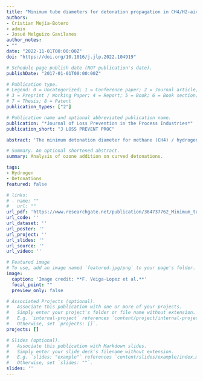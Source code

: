 ```yaml
---
title: "Minimum tube diameters for detonation propagation in CH4/H2-air mixtures: implications for natural gas cooktop burners"
authors:
- Cristian Mejía-Botero
- admin
- Josué Melguizo Gavilanes
author_notes:
- ""
date: "2022-11-01T00:00:00Z"
doi: "https://doi.org/10.1016/j.jlp.2022.104919"

# Schedule page publish date (NOT publication's date).
publishDate: "2017-01-01T00:00:00Z"

# Publication type.
# Legend: 0 = Uncategorized; 1 = Conference paper; 2 = Journal article;
# 3 = Preprint / Working Paper; 4 = Report; 5 = Book; 6 = Book section;
# 7 = Thesis; 8 = Patent
publication_types: ["2"]

# Publication name and optional abbreviated publication name.
publication: "*Journal of Loss Prevention in the Process Industries*"
publication_short: "J LOSS PREVENT PROC"

abstract: 'The minimum detonation diameter for methane (CH4) / hydrogen (H2)-air mixtures is numerically evaluated to assess detonation risks in cooktops designed to work with natural gas. A one-dimensional mathematical model that considers heat and friction losses for detonations propagating in pipes is used for that purpose. The initial conditions are selected to emulate the operation of a commercial cooktop working with different CH4 /H2 blends. Results show that for H2 content in the blend higher than 45 %, a conventional cooktop air-fuel mixer may pose a detonation hazard since the minimum detonation diameters predicted by the model are smaller than the diameter of the mixing tube (i.e., dmin < dmixer). Additionally, the individual effect of equivalence ratio, Φ, and hydrogen content, % H2, in the fuel blend are evaluated separately. An increased risk of detonation is present for (i) CH4 /H2-air mixtures with Φ → 1, and (ii) higher % H2 content. Finally, the effect of the natural gas composition was evaluated, showing that 100 % CH4 is not a good surrogate for this fuel since there is a considerable decrease in dmin and in the admissible H2 content in the blend when the real composition is considered.'

# Summary. An optional shortened abstract.
summary: Analysis of ozone addition on curved detonations.

tags:
- Hydrogen
- Detonations
featured: false

# links:
# - name: ""
#   url: ""
url_pdf: 'https://www.researchgate.net/publication/364737762_Minimum_tube_diameters_for_detonation_propagation_in_CH4H2_-air_mixtures_implications_for_natural_gas_cooktop_burners'
url_code: ''
url_dataset: ''
url_poster: ''
url_project: ''
url_slides: ''
url_source: ''
url_video: ''

# Featured image
# To use, add an image named `featured.jpg/png` to your page's folder. 
image:
  caption: 'Image credit: **F. Veiga-Lopez et al.**'
  focal_point: ""
  preview_only: false

# Associated Projects (optional).
#   Associate this publication with one or more of your projects.
#   Simply enter your project's folder or file name without extension.
#   E.g. `internal-project` references `content/project/internal-project/index.md`.
#   Otherwise, set `projects: []`.
projects: []

# Slides (optional).
#   Associate this publication with Markdown slides.
#   Simply enter your slide deck's filename without extension.
#   E.g. `slides: "example"` references `content/slides/example/index.md`.
#   Otherwise, set `slides: ""`.
slides: ''
---
```

